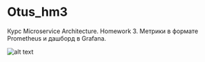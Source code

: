 # Otus_hm3
Курс Microservice Architecture. Homework 3. Метрики в формате Prometheus и дашборд в Grafana. 

![alt text](https://i.ibb.co/h2drWyL/otus-hm3-result.png)
